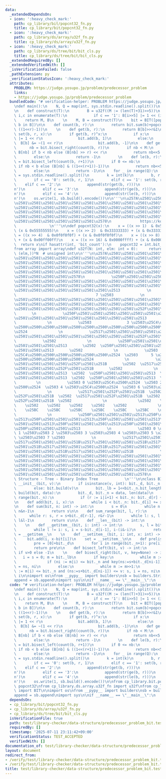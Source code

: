 ```yaml
---
data:
  _extendedDependsOn:
  - icon: ':heavy_check_mark:'
    path: cp_library/bit/popcnt32_fn.py
    title: cp_library/bit/popcnt32_fn.py
  - icon: ':heavy_check_mark:'
    path: cp_library/ds/array/u32f_fn.py
    title: cp_library/ds/array/u32f_fn.py
  - icon: ':heavy_check_mark:'
    path: cp_library/ds/tree/bit/bit_cls.py
    title: cp_library/ds/tree/bit/bit_cls.py
  _extendedRequiredBy: []
  _extendedVerifiedWith: []
  _isVerificationFailed: false
  _pathExtension: py
  _verificationStatusIcon: ':heavy_check_mark:'
  attributes:
    PROBLEM: https://judge.yosupo.jp/problem/predecessor_problem
    links:
    - https://judge.yosupo.jp/problem/predecessor_problem
  bundledCode: "# verification-helper: PROBLEM https://judge.yosupo.jp/problem/predecessor_problem\n\
    \ndef main():\n    N, Q = map(int, sys.stdin.readline().split())\n    T = sys.stdin.readline()\n\
    \n    def construct(T):\n        B = u32f((M := (len(T)+31)>>5))\n        for\
    \ i,c in enumerate(T):\n            if c == '1': B[i>>5] |= 1 << (i&31)\n    \
    \    return M, B\n    \n    M, B = construct(T)\n    bit = BIT([popcnt32(b) for\
    \ b in B])\n\n    def count(b, r):\n        return bit.sum(b)+popcnt32(B[b] &\
    \ ((1<<r)-1))\n    \n    def get(b, r):\n        return B[b]>>r&1\n    \n    def\
    \ set(b, r, x):\n        if get(b, r)^x:\n            if x:\n                B[b]\
    \ |= 1 << r\n                bit.add(b, 1)\n            else:\n              \
    \  B[b] &= ~(1 << r)\n                bit.add(b, -1)\n\n    def ge(b, r):\n  \
    \      nb = bit.bisect_right(count(b, r))\n        if nb < M:\n            m =\
    \ B[nb] if b < nb else (B[nb] >> r) << r\n            return nb<<5|(m & -m).bit_length()-1\n\
    \        else:\n            return -1\n        \n    def le(b, r):\n        nb\
    \ = bit.bisect_left(count(b, r+1))\n        if 0 <= nb:\n            m = B[nb]\
    \ if nb < b else (B[nb] & ((1<<(r+1))-1))\n            return nb<<5|m.bit_length()-1\n\
    \        else:\n            return -1\n\n    for _ in range(Q):\n        c, k\
    \ = sys.stdin.readline().split()\n        k = int(k)\n        b, r = k>>5, k&31\n\
    \        if c == '0': set(b, r, 1)\n        elif c == '1': set(b, r, 0)\n    \
    \    elif c == '2':\n            append(str(get(b, r)))\n            append('\\\
    n')\n        elif c == '3':\n            append(str(ge(b, r)))\n            append('\\\
    n')\n        elif c == '4':\n            append(str(le(b, r)))\n            append('\\\
    n')\n    os.write(1, sb.build().encode())\n\n'''\n\u257A\u2501\u2501\u2501\u2501\
    \u2501\u2501\u2501\u2501\u2501\u2501\u2501\u2501\u2501\u2501\u2501\u2501\u2501\
    \u2501\u2501\u2501\u2501\u2501\u2501\u2501\u2501\u2501\u2501\u2501\u2501\u2501\
    \u2501\u2501\u2501\u2501\u2501\u2501\u2501\u2501\u2501\u2501\u2501\u2501\u2501\
    \u2501\u2501\u2501\u2501\u2501\u2501\u2501\u2501\u2501\u2501\u2501\u2501\u2501\
    \u2501\u2501\u2501\u2501\u2501\u2501\u2578\n             https://kobejean.github.io/cp-library\
    \               \n'''\n\ndef popcnt32(x):\n    x = ((x >> 1)  & 0x55555555) +\
    \ (x & 0x55555555)\n    x = ((x >> 2)  & 0x33333333) + (x & 0x33333333)\n    x\
    \ = ((x >> 4)  & 0x0f0f0f0f) + (x & 0x0f0f0f0f)\n    x = ((x >> 8)  & 0x00ff00ff)\
    \ + (x & 0x00ff00ff)\n    x = ((x >> 16) & 0x0000ffff) + (x & 0x0000ffff)\n  \
    \  return x\nif hasattr(int, 'bit_count'):\n    popcnt32 = int.bit_count\n\n\n\
    from array import array\ndef u32f(N: int, elm: int = 0):     return array('I',\
    \ (elm,))*N  # unsigned int\n\n'''\n\u257A\u2501\u2501\u2501\u2501\u2501\u2501\
    \u2501\u2501\u2501\u2501\u2501\u2501\u2501\u2501\u2501\u2501\u2501\u2501\u2501\
    \u2501\u2501\u2501\u2501\u2501\u2501\u2501\u2501\u2501\u2501\u2501\u2501\u2501\
    \u2501\u2501\u2501\u2501\u2501\u2501\u2501\u2501\u2501\u2501\u2501\u2501\u2501\
    \u2501\u2501\u2501\u2501\u2501\u2501\u2501\u2501\u2501\u2501\u2501\u2501\u2501\
    \u2501\u2501\u2501\u2501\u2578\n            \u250F\u2501\u2501\u2501\u2501\u2501\
    \u2501\u2501\u2501\u2501\u2501\u2501\u2501\u2501\u2501\u2501\u2501\u2501\u2501\
    \u2501\u2501\u2501\u2501\u2501\u2501\u2501\u2501\u2501\u2501\u2501\u2501\u2501\
    \u2501\u2501\u2501\u2501\u2501\u2501\u2501\u2513            \n            \u2503\
    \                                    7 \u2503            \n            \u2517\u2501\
    \u2501\u2501\u2501\u2501\u2501\u2501\u2501\u2501\u2501\u2501\u2501\u2501\u2501\
    \u2501\u2501\u2501\u2501\u2501\u2501\u2501\u2501\u2501\u2501\u2501\u2501\u2501\
    \u2501\u2501\u2501\u2501\u2501\u2501\u2501\u2501\u2501\u252F\u2501\u251B     \
    \       \n            \u250F\u2501\u2501\u2501\u2501\u2501\u2501\u2501\u2501\u2501\
    \u2501\u2501\u2501\u2501\u2501\u2501\u2501\u2501\u2501\u2513                 \u2502\
    \              \n            \u2503                3 \u2503\u25C4\u2500\u2500\u2500\
    \u2500\u2500\u2500\u2500\u2500\u2500\u2500\u2500\u2500\u2500\u2500\u2500\u2500\
    \u2524              \n            \u2517\u2501\u2501\u2501\u2501\u2501\u2501\u2501\
    \u2501\u2501\u2501\u2501\u2501\u2501\u2501\u2501\u2501\u252F\u2501\u251B     \
    \            \u2502              \n            \u250F\u2501\u2501\u2501\u2501\u2501\
    \u2501\u2501\u2501\u2513       \u2502  \u250F\u2501\u2501\u2501\u2501\u2501\u2501\
    \u2501\u2501\u2513       \u2502              \n            \u2503      1 \u2503\
    \u25C4\u2500\u2500\u2500\u2500\u2500\u2500\u2524  \u2503      5 \u2503\u25C4\u2500\
    \u2500\u2500\u2500\u2500\u2500\u2524              \n            \u2517\u2501\u2501\
    \u2501\u2501\u2501\u2501\u252F\u2501\u251B       \u2502  \u2517\u2501\u2501\u2501\
    \u2501\u2501\u2501\u252F\u2501\u251B       \u2502              \n            \u250F\
    \u2501\u2501\u2501\u2513  \u2502  \u250F\u2501\u2501\u2501\u2513  \u2502  \u250F\
    \u2501\u2501\u2501\u2513  \u2502  \u250F\u2501\u2501\u2501\u2513  \u2502     \
    \         \n            \u2503 0 \u2503\u25C4\u2500\u2524  \u2503 2 \u2503\u25C4\
    \u2500\u2524  \u2503 4 \u2503\u25C4\u2500\u2524  \u2503 6 \u2503\u25C4\u2500\u2524\
    \              \n            \u2517\u2501\u252F\u2501\u251B  \u2502  \u2517\u2501\
    \u252F\u2501\u251B  \u2502  \u2517\u2501\u252F\u2501\u251B  \u2502  \u2517\u2501\
    \u252F\u2501\u251B  \u2502              \n              \u2502    \u2502    \u2502\
    \    \u2502    \u2502    \u2502    \u2502    \u2502              \n          \
    \    \u25BC    \u25BC    \u25BC    \u25BC    \u25BC    \u25BC    \u25BC    \u25BC\
    \              \n            \u250F\u2501\u2501\u2501\u2513\u250F\u2501\u2501\u2501\
    \u2513\u250F\u2501\u2501\u2501\u2513\u250F\u2501\u2501\u2501\u2513\u250F\u2501\
    \u2501\u2501\u2513\u250F\u2501\u2501\u2501\u2513\u250F\u2501\u2501\u2501\u2513\
    \u250F\u2501\u2501\u2501\u2513            \n            \u2503 0 \u2503\u2503\
    \ 1 \u2503\u2503 2 \u2503\u2503 3 \u2503\u2503 4 \u2503\u2503 5 \u2503\u2503 6\
    \ \u2503\u2503 7 \u2503            \n            \u2517\u2501\u2501\u2501\u251B\
    \u2517\u2501\u2501\u2501\u251B\u2517\u2501\u2501\u2501\u251B\u2517\u2501\u2501\
    \u2501\u251B\u2517\u2501\u2501\u2501\u251B\u2517\u2501\u2501\u2501\u251B\u2517\
    \u2501\u2501\u2501\u251B\u2517\u2501\u2501\u2501\u251B            \n\u257A\u2501\
    \u2501\u2501\u2501\u2501\u2501\u2501\u2501\u2501\u2501\u2501\u2501\u2501\u2501\
    \u2501\u2501\u2501\u2501\u2501\u2501\u2501\u2501\u2501\u2501\u2501\u2501\u2501\
    \u2501\u2501\u2501\u2501\u2501\u2501\u2501\u2501\u2501\u2501\u2501\u2501\u2501\
    \u2501\u2501\u2501\u2501\u2501\u2501\u2501\u2501\u2501\u2501\u2501\u2501\u2501\
    \u2501\u2501\u2501\u2501\u2501\u2501\u2501\u2501\u2501\u2578\n           Data\
    \ Structure - Tree - Binary Index Tree            \n'''\n\nclass BIT:\n    def\
    \ __init__(bit, v):\n        if isinstance(v, int): bit._d, bit._n = [0]*v, v\n\
    \        else: bit.build(v)\n        bit._lb = 1<<bit._n.bit_length()\n\n    def\
    \ build(bit, data):\n        bit._d, bit._n = data, len(data)\n        for i in\
    \ range(bit._n):\n            if (r := i|i+1) < bit._n: bit._d[r] += bit._d[i]\n\
    \n    def add(bit, i, x):\n        while i < bit._n: bit._d[i] += x; i |= i+1\n\
    \n    def sum(bit, n: int) -> int:\n        s = 0\n        while n: s, n = s+bit._d[n-1],\
    \ n&n-1\n        return s\n\n    def sum_range(bit, l, r):\n        s = 0\n  \
    \      while r: s, r = s+bit._d[r-1], r&r-1\n        while l: s, l = s-bit._d[l-1],\
    \ l&l-1\n        return s\n\n    def __len__(bit) -> int:\n        return bit._n\n\
    \    \n    def __getitem__(bit, i: int) -> int:\n        s, l = bit._d[i], i&(i+1)\n\
    \        while l != i: s, i = s-bit._d[i-1], i-(i&-i)\n        return s\n    get\
    \ = __getitem__\n    \n    def __setitem__(bit, i: int, x: int) -> None:\n   \
    \     bit.add(i, x-bit[i])\n    set = __setitem__\n\n    def prelist(bit) -> list[int]:\n\
    \        pre = [0]+bit._d\n        for i in range(bit._n+1): pre[i] += pre[i&i-1]\n\
    \        return pre\n\n    def bisect_left(bit, v) -> int:\n        return bit.bisect_right(v-1)\
    \ if v>0 else -1\n    \n    def bisect_right(bit, v, key=None) -> int:\n     \
    \   i = s = 0; m = bit._lb\n        if key:\n            while m := m>>1:\n  \
    \              if (ni := m|i) <= bit._n and key(ns:=s+bit._d[ni-1]) <= v: s, i\
    \ = ns, ni\n        else:\n            while m := m>>1:\n                if (ni\
    \ := m|i) <= bit._n and (ns:=s+bit._d[ni-1]) <= v: s, i = ns, ni\n        return\
    \ i\n\nimport os\nfrom __pypy__ import builders\nsb = builders.StringBuilder()\n\
    append = sb.append\nimport sys\n\nif __name__ == \"__main__\":\n    main()\n"
  code: "# verification-helper: PROBLEM https://judge.yosupo.jp/problem/predecessor_problem\n\
    \ndef main():\n    N, Q = map(int, sys.stdin.readline().split())\n    T = sys.stdin.readline()\n\
    \n    def construct(T):\n        B = u32f((M := (len(T)+31)>>5))\n        for\
    \ i,c in enumerate(T):\n            if c == '1': B[i>>5] |= 1 << (i&31)\n    \
    \    return M, B\n    \n    M, B = construct(T)\n    bit = BIT([popcnt32(b) for\
    \ b in B])\n\n    def count(b, r):\n        return bit.sum(b)+popcnt32(B[b] &\
    \ ((1<<r)-1))\n    \n    def get(b, r):\n        return B[b]>>r&1\n    \n    def\
    \ set(b, r, x):\n        if get(b, r)^x:\n            if x:\n                B[b]\
    \ |= 1 << r\n                bit.add(b, 1)\n            else:\n              \
    \  B[b] &= ~(1 << r)\n                bit.add(b, -1)\n\n    def ge(b, r):\n  \
    \      nb = bit.bisect_right(count(b, r))\n        if nb < M:\n            m =\
    \ B[nb] if b < nb else (B[nb] >> r) << r\n            return nb<<5|(m & -m).bit_length()-1\n\
    \        else:\n            return -1\n        \n    def le(b, r):\n        nb\
    \ = bit.bisect_left(count(b, r+1))\n        if 0 <= nb:\n            m = B[nb]\
    \ if nb < b else (B[nb] & ((1<<(r+1))-1))\n            return nb<<5|m.bit_length()-1\n\
    \        else:\n            return -1\n\n    for _ in range(Q):\n        c, k\
    \ = sys.stdin.readline().split()\n        k = int(k)\n        b, r = k>>5, k&31\n\
    \        if c == '0': set(b, r, 1)\n        elif c == '1': set(b, r, 0)\n    \
    \    elif c == '2':\n            append(str(get(b, r)))\n            append('\\\
    n')\n        elif c == '3':\n            append(str(ge(b, r)))\n            append('\\\
    n')\n        elif c == '4':\n            append(str(le(b, r)))\n            append('\\\
    n')\n    os.write(1, sb.build().encode())\n\nfrom cp_library.bit.popcnt32_fn import\
    \ popcnt32\nfrom cp_library.ds.array.u32f_fn import u32f\nfrom cp_library.ds.tree.bit.bit_cls\
    \ import BIT\n\nimport os\nfrom __pypy__ import builders\nsb = builders.StringBuilder()\n\
    append = sb.append\nimport sys\n\nif __name__ == \"__main__\":\n    main()"
  dependsOn:
  - cp_library/bit/popcnt32_fn.py
  - cp_library/ds/array/u32f_fn.py
  - cp_library/ds/tree/bit/bit_cls.py
  isVerificationFile: true
  path: test/library-checker/data-structure/predecessor_problem_bit.test.py
  requiredBy: []
  timestamp: '2025-07-11 23:11:42+09:00'
  verificationStatus: TEST_ACCEPTED
  verifiedWith: []
documentation_of: test/library-checker/data-structure/predecessor_problem_bit.test.py
layout: document
redirect_from:
- /verify/test/library-checker/data-structure/predecessor_problem_bit.test.py
- /verify/test/library-checker/data-structure/predecessor_problem_bit.test.py.html
title: test/library-checker/data-structure/predecessor_problem_bit.test.py
---
```

